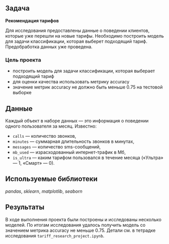 ## Задача

**Рекомендация тарифов**

Для исследования предоставлены данные о поведении клиентов, которые уже перешли на новые тарифы. Необходимо построить модель для задачи классификации, которая выберет подходящий тариф. Предобработка данных уже проведена.

### Цель проекта
 - построить модель для задачи классификации, которая выберает подходящий тариф
 - для оценки качества использовать метрику accuracy
 - значение метрик accuracy не должно быть меньше 0.75 на тестовой выборке

## Данные

Каждый объект в наборе данных — это информация о поведении одного пользователя за месяц. Известно:

 - `сalls` — количество звонков,
 - `minutes` — суммарная длительность звонков в минутах,
 - `messages` — количество sms-сообщений,
 - `mb_used` — израсходованный интернет-трафик в Мб,
 - `is_ultra` — каким тарифом пользовался в течение месяца («Ультра» — 1, «Смарт» — 0).

## Используемые библиотеки
*pandas*, *sklearn*, *matplotlib*, *seaborn*

## Результаты
В ходе выполнения проекта были построены и исследованы несколько моделей. По итогам исследования удалось получить модель со значением метрика accuracy не меньше 0.75. Детали см. в тетрадке исследования `tariff_research_project.ipynb`.